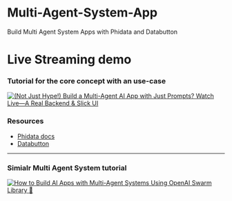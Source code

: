 # Multi-Agent-System-App
Build Multi Agent System Apps with Phidata and Databutton

# Live Streaming demo
### Tutorial for the core concept with an use-case
[![(Not Just Hype!) Build a Multi-Agent AI App with Just Prompts? Watch Live—A Real Backend & Slick UI](https://img.youtube.com/vi/GiAqN402Kgs/maxresdefault.jpg)](https://youtu.be/GiAqN402Kgs)

### Resources
- [Phidata docs](https://docs.phidata.com/agents)
- [Databutton](https://databutton.com)
-----
### Simialr Multi Agent System tutorial
[![How to Build AI Apps with Multi-Agent Systems Using OpenAI Swarm Library 🐝](https://img.youtube.com/vi/wgmCjrMFoyc/maxresdefault.jpg)](https://youtu.be/wgmCjrMFoyc)

